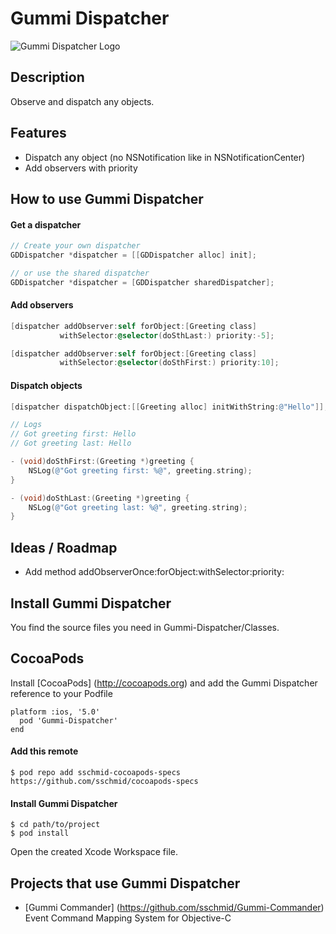 # Gummi Dispatcher
![Gummi Dispatcher Logo](http://sschmid.com/Libs/Gummi-Dispatcher/Gummi-Dispatcher-128.png)

## Description
Observe and dispatch any objects.

## Features
* Dispatch any object (no NSNotification like in NSNotificationCenter)
* Add observers with priority

## How to use Gummi Dispatcher
#### Get a dispatcher
```objective-c
// Create your own dispatcher
GDDispatcher *dispatcher = [[GDDispatcher alloc] init];

// or use the shared dispatcher
GDDispatcher *dispatcher = [GDDispatcher sharedDispatcher];
```

#### Add observers
```objective-c
[dispatcher addObserver:self forObject:[Greeting class]
           withSelector:@selector(doSthLast:) priority:-5];

[dispatcher addObserver:self forObject:[Greeting class]
           withSelector:@selector(doSthFirst:) priority:10];
```
#### Dispatch objects
```objective-c
[dispatcher dispatchObject:[[Greeting alloc] initWithString:@"Hello"]];

// Logs
// Got greeting first: Hello
// Got greeting last: Hello
```

```objective-c
- (void)doSthFirst:(Greeting *)greeting {
    NSLog(@"Got greeting first: %@", greeting.string);
}

- (void)doSthLast:(Greeting *)greeting {
    NSLog(@"Got greeting last: %@", greeting.string);
}
```

## Ideas / Roadmap
* Add method addObserverOnce:forObject:withSelector:priority:

## Install Gummi Dispatcher
You find the source files you need in Gummi-Dispatcher/Classes.

## CocoaPods
Install [CocoaPods] (http://cocoapods.org) and add the Gummi Dispatcher reference to your Podfile
```
platform :ios, '5.0'
  pod 'Gummi-Dispatcher'
end
```

#### Add this remote
```
$ pod repo add sschmid-cocoapods-specs https://github.com/sschmid/cocoapods-specs
```

#### Install Gummi Dispatcher
```
$ cd path/to/project
$ pod install
```
Open the created Xcode Workspace file.

## Projects that use Gummi Dispatcher
* [Gummi Commander] (https://github.com/sschmid/Gummi-Commander) Event Command Mapping System for Objective-C
